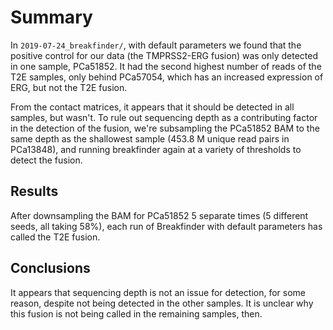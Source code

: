 # Summary

In `2019-07-24_breakfinder/`, with default parameters we found that the positive control for our data (the TMPRSS2-ERG fusion) was only detected in one sample, PCa51852.
It had the second highest number of reads of the T2E samples, only behind PCa57054, which has an increased expression of ERG, but not the T2E fusion.

From the contact matrices, it appears that it should be detected in all samples, but wasn't.
To rule out sequencing depth as a contributing factor in the detection of the fusion, we're subsampling the PCa51852 BAM to the same depth as the shallowest sample (453.8 M unique read pairs in PCa13848), and running breakfinder again at a variety of thresholds to detect the fusion.

## Results

After downsampling the BAM for PCa51852 5 separate times (5 different seeds, all taking 58%), each run of Breakfinder with default parameters has called the T2E fusion.

## Conclusions

It appears that sequencing depth is not an issue for detection, for some reason, despite not being detected in the other samples.
It is unclear why this fusion is not being called in the remaining samples, then.
